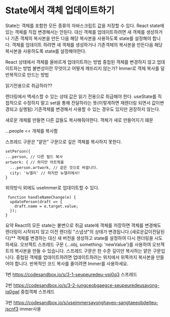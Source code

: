 # State에서 객체 업데이트하기

State는 객체를 포함한 모든 종류의 자바스크립트 값을 저장할 수 있다.
React state에 있는 객체를 직접 변경해서는 안된다. 
대신 객체를 업데이트하려면 새 객체를 생성하거나 기존 객체의 복사본을 만든 다음 해당 복사본을 사용하도록 state를 설정해야 합니다.
객체를 업데이트 하려면 새 객체를 생성하거나 기존객체의 복사본을 만든다음 해당복사본을 사용하도록 state를 설정해야한다.

React 상태에서 객체를 올바르게 업데이트하는 방법
중첩된 객체를 변경하지 않고 업데이트하는 방법
불변성이란 무엇이고 어떻게 깨뜨리지 않는가?
Immer로 객체 복사를 덜 반복적으로 만드는 방법

읽기전용으로 취급하라??

 렌더링에서 액세스할 수 있는 상태 값은 읽기 전용으로 취급해야 한다.
 useState를 직접적으로 수정하지 말고 set을 통해 전달하라는 뜻(이렇게하면 재렌더링 되면서 값이변경되고 실행됨)
 기존객체를 변경해서 사용할 수 있는 경우도 있지만 권장하지 않는다.
 
 새로운 개체를 만들면 다른 값들도 복사해줘야한다. 
 객체가 새로 만들어지기 떄문
 
 ...people << 개체를 복사함
 
 스프레드 구문은 "얕은" 구문으로 깊은 객체를 복사하지 못한다.      
  ```
 setPerson({
  ...person, // 다른 필드 복사
  artwork: { // 하지만 아트웍을
    ...person.artwork, // 같은 것으로 바꿉니다.
    city: '뉴델리' // 하지만 뉴델리에서!
  }
  ```
  위의방식 외에도
  useImmer로 업데이트할 수 있다.
  ```
   function handleNameChange(e) {
    updatePerson(draft => {
      draft.name = e.target.value;
    });
  }
  
  ```
  
  요약
React의 모든 state는 불변으로 취급
state에 객체를 저장하면 객체를 변경해도 렌더링이 시작되지 않고 이전 렌더링 "스냅샷"의 상태가 변경됩니다.(새로운값이전달된다)**
객체를 변경하는 대신 새 버전을 생성하고 state를 설정하여 다시 렌더링을 시도하세요.
오브젝트 스프레드 구문 {...obj, something: 'newValue'}를 사용하여 오브젝트의 복사본을 만들 수 있습니다.
스프레드 구문은 한 수준 깊이만 복사하는 얕은 구문입니다.
중첩된 객체를 업데이트하려면 업데이트하려는 위치에서 위쪽까지 복사본을 만들어야 합니다.
반복적인 코드 복사를 줄이려면 Immer를 사용하세요.
  
  1번 https://codesandbox.io/s/3-1-seupeuredeu-vpi0q3 스프레드
  
  2번 https://codesandbox.io/s/3-2-jungceobgaegce-seupeuredeusayong-iq0gwl 중첩객체 스프레드
  
  3번 https://codesandbox.io/s/useimmersayonghayeo-sangtaeeobdeiteu-jscnf3 immer사용
